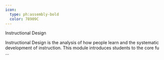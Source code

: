 ```yaml
---
icon:
  type: ph:assembly-bold
  color: 78909C
---
```

Instructional Design

Instructional Design is the analysis of how people learn and the systematic development of instruction. This module introduces students to the core fu ... 
